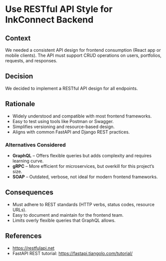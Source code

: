 # Use RESTful API Style for InkConnect Backend

## Context
We needed a consistent API design for frontend consumption (React app or mobile clients). The API must support CRUD operations on users, portfolios, requests, and responses.

## Decision
We decided to implement a RESTful API design for all endpoints.

## Rationale
- Widely understood and compatible with most frontend frameworks.
- Easy to test using tools like Postman or Swagger.
- Simplifies versioning and resource-based design.
- Aligns with common FastAPI and Django REST practices.

### Alternatives Considered
- **GraphQL** – Offers flexible queries but adds complexity and requires learning curve.
- **gRPC** – More efficient for microservices, but overkill for this project’s size.
- **SOAP** – Outdated, verbose, not ideal for modern frontend frameworks.

## Consequences
- Must adhere to REST standards (HTTP verbs, status codes, resource URLs).
- Easy to document and maintain for the frontend team.
- Limits overly flexible queries that GraphQL allows.

## References
- https://restfulapi.net
- FastAPI REST tutorial: https://fastapi.tiangolo.com/tutorial/
